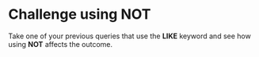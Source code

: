 # Challenge using NOT

Take one of your previous queries that use the **LIKE** keyword and see how using **NOT** affects the outcome.